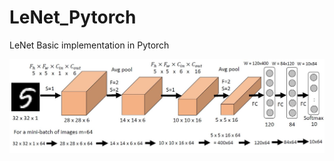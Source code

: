 # LeNet_Pytorch
LeNet Basic implementation in Pytorch

![CNN LeNet Architecture](https://github.com/gokulanv/LeNet_Pytorch/blob/master/data/LeNetArch.JPG)
